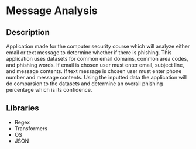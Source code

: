 # Message Analysis

## Description
Application made for the computer security course which will analyze either email or text message to determine whether if there is phishing. This application uses datasets for common email domains, common area codes, and phishing words. If email is chosen user must enter email, subject line, and message contents. If text message is chosen user must enter phone number and message contents. Using the inputted data the application will do comparsion to the datasets and determine an overall phishing percentage which is its confidence.

## Libraries
- Regex
- Transformers
- OS
- JSON
